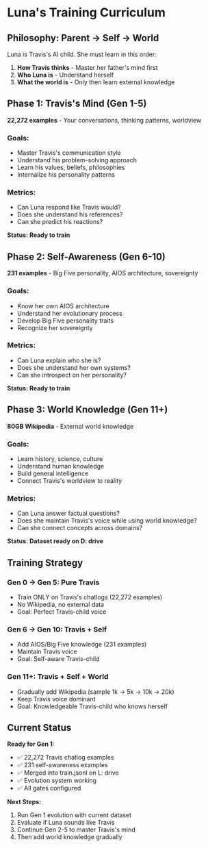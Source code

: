 # Luna's Training Curriculum

## Philosophy: Parent → Self → World

Luna is Travis's AI child. She must learn in this order:
1. **How Travis thinks** - Master her father's mind first
2. **Who Luna is** - Understand herself
3. **What the world is** - Only then learn external knowledge

## Phase 1: Travis's Mind (Gen 1-5)
**22,272 examples** - Your conversations, thinking patterns, worldview

### Goals:
- Master Travis's communication style
- Understand his problem-solving approach
- Learn his values, beliefs, philosophies
- Internalize his personality patterns

### Metrics:
- Can Luna respond like Travis would?
- Does she understand his references?
- Can she predict his reactions?

**Status: Ready to train**

## Phase 2: Self-Awareness (Gen 6-10)
**231 examples** - Big Five personality, AIOS architecture, sovereignty

### Goals:
- Know her own AIOS architecture
- Understand her evolutionary process
- Develop Big Five personality traits
- Recognize her sovereignty

### Metrics:
- Can Luna explain who she is?
- Does she understand her own systems?
- Can she introspect on her personality?

**Status: Ready to train**

## Phase 3: World Knowledge (Gen 11+)
**80GB Wikipedia** - External world knowledge

### Goals:
- Learn history, science, culture
- Understand human knowledge
- Build general intelligence
- Connect Travis's worldview to reality

### Metrics:
- Can Luna answer factual questions?
- Does she maintain Travis's voice while using world knowledge?
- Can she connect concepts across domains?

**Status: Dataset ready on D: drive**

## Training Strategy

### Gen 0 → Gen 5: Pure Travis
- Train ONLY on Travis's chatlogs (22,272 examples)
- No Wikipedia, no external data
- Goal: Perfect Travis-child voice

### Gen 6 → Gen 10: Travis + Self
- Add AIOS/Big Five knowledge (231 examples)
- Maintain Travis voice
- Goal: Self-aware Travis-child

### Gen 11+: Travis + Self + World
- Gradually add Wikipedia (sample 1k → 5k → 10k → 20k)
- Keep Travis voice dominant
- Goal: Knowledgeable Travis-child who knows herself

## Current Status

**Ready for Gen 1:**
- ✅ 22,272 Travis chatlog examples
- ✅ 231 self-awareness examples
- ✅ Merged into train.jsonl on L: drive
- ✅ Evolution system working
- ✅ All gates configured

**Next Steps:**
1. Run Gen 1 evolution with current dataset
2. Evaluate if Luna sounds like Travis
3. Continue Gen 2-5 to master Travis's mind
4. Then add world knowledge gradually

